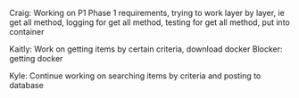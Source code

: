 Craig: Working on P1 Phase 1 requirements, trying to work layer by layer, ie get all method, logging for get all method, testing for get all method, put into container

Kaitly: Work on getting items by certain criteria, download docker Blocker: getting docker

Kyle:  Continue working on searching items by criteria and posting to database
